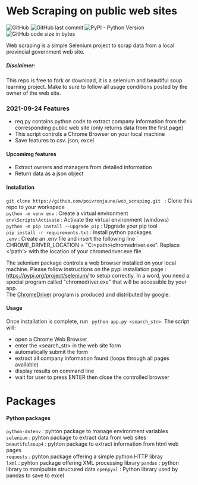 # Web Scraping on public web sites

![GitHub](https://img.shields.io/github/license/poivronjaune/web_scraping?style=plastic)
![GitHub last commit](https://img.shields.io/github/last-commit/poivronjaune/web_scraping?style=plastic)
![PyPI - Python Version](https://img.shields.io/badge/python-3.4%2B-blue?color=blue&style=plastic)
![GitHub code size in bytes](https://img.shields.io/github/languages/code-size/poivronjaune/web_scraping?logo=github&style=plastic)  
  
  
Web scraping is a simple Selenium project to scrap data from a local provincial government web site.  

##### Disclaimer:
This repo is free to fork or download, it is a selenium and beautiful soup learning project. Make to sure to follow all usage conditions posted by the owner of the web site. 


### 2021-09-24 Features
- req.py contains python code to extract company information from the corresponding public web site (only returns data from the first page)  
- This script controls a Chrome Browser on your local machine
- Save features to csv. json, excel

#### Upcomimg features
- Extract owners and managers from detailed information
- Return data as a json object 

#### Installation
`git clone https://github.com/poivronjaune/web_scraping.git ` : Clone this repo to your workspace  
` python -m venv env ` : Create a virtual environment  
` env\Scripts\Activate ` : Activate the virtual environment (windows)  
` python -m pip install --upgrade pip ` : Upgrade your pip tool  
` pip install -r requirements.txt ` : Install python packages  
` .env ` : Create an .env file and insert the following line ` CHROME_DRIVER_LOCATION = "C:\<path>\chromedriver.exe". Replace <'path'> with the location of your chromedriver.exe file

The selenium package controls a web browser installed on your local machine. Please follow instructions on the pypi installation page : https://pypi.org/project/selenium/ to setup correctly. In a word, you need a special program called "chromedriver.exe" that will be accessible by your app.  
The [ChromeDriver](https://sites.google.com/a/chromium.org/chromedriver/downloads) program is produced and distributed by google.  


#### Usage
Once installation is complete, run ` python app.py <search_str>`. The script will:  
- open a Chrome Web Browser
- enter the <search_str> in the web site form
- automatically submit the form
- extract all company information found (loops through all pages available)  
- display results on command line
- wait for user to press ENTER then close the controlled browser


# Packages
#### Python packages
` python-dotenv ` : pyhton package to manage environment variables     
` selenium ` : pyhton package to extract data from web sites  
` beautifulsoup4 ` : pyhton package to extract information from html web pages    
` requests ` : pyhton package offering a simple python HTTP libray  
` lxml ` : pyhton package offering XML processing library 
` pandas ` : python library to manipulate structured data
` openpyxl ` : Python library used by pandas to save to excel
 

